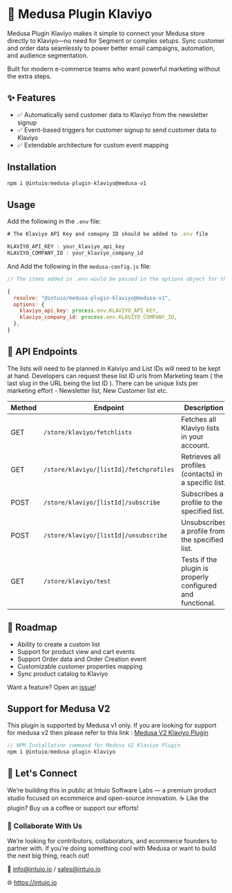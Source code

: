 # 📨 Medusa Plugin Klaviyo

Medusa Plugin Klaviyo makes it simple to connect your Medusa store directly to Klaviyo—no need for Segment or complex setups. Sync customer and order data seamlessly to power better email campaigns, automation, and audience segmentation.

Built for modern e-commerce teams who want powerful marketing without the extra steps.


## ✨ Features

- ✅ Automatically send customer data to Klaviyo from the newsletter signup
- ✅ Event-based triggers for customer signup to send customer data to Klaviyo
- ✅ Extendable architecture for custom event mapping


## Installation
```javascript
npm i @intuio/medusa-plugin-klaviyo@medusa-v1
```

## Usage

Add the following in the `.env` file:

```javascript
# The Klaviyo API Key and comapny ID should be added to .env file

KLAVIYO_API_KEY : your_klaviyo_api_key
KLAVIYO_COMPANY_ID : your_klaviyo_company_id
```

And Add the following in the `medusa-config.js` file:
```javascript
// The items added in .env would be passed in the options object for the plugin

{
  resolve: "@intuio/medusa-plugin-klaviyo@medusa-v1",
  options: {
    klaviyo_api_key: process.env.KLAVIYO_API_KEY,
    klaviyo_company_id: process.env.KLAVIYO_COMPANY_ID,
  },
}
```

## 📘 API Endpoints
The lists will need to be planned in Kalviyo and List IDs will need to be kept at hand. Developers can request these list ID urls from Marketing team ( the last slug in the URL being the list ID ). There can be unique lists per marketing effort - Newsletter list, New Customer list etc.

| Method | Endpoint                                         | Description                                                  |
|--------|--------------------------------------------------|--------------------------------------------------------------|
| GET    | `/store/klaviyo/fetchlists`                     | Fetches all Klaviyo lists in your account.                  |
| GET    | `/store/klaviyo/[listId]/fetchprofiles`         | Retrieves all profiles (contacts) in a specific list.       |
| POST   | `/store/klaviyo/[listId]/subscribe`             | Subscribes a profile to the specified list.                 |
| POST   | `/store/klaviyo/[listId]/unsubscribe`           | Unsubscribes a profile from the specified list.             |
| GET    | `/store/klaviyo/test`                           | Tests if the plugin is properly configured and functional.  |


## 🧪 Roadmap
 - Ability to create a custom list
 - Support for product view and cart events
 - Support Order data and Order Creation event
 - Customizable customer properties mapping
 - Sync product catalog to Klaviyo

Want a feature? Open an [issue](https://github.com/intuio-io/medusa-plugin-klaviyo/issues)!

## Support for Medusa V2
This plugin is supported by Medusa v1 only. If you are looking for support for medusa v2 then please refer to this link : [Medusa V2 Klaviyo Plugin](https://github.com/intuio-io/medusa-v2-plugin-klaviyo)

```javascript
// NPM Installation command for Medusa V2 Klaviyo Plugin
npm i @intuio/medusa-plugin-klaviyo
```


## 💬 Let's Connect
We’re building this in public at Intuio Software Labs — a premium product studio focused on ecommerce and open-source innovation.
☕ Like the plugin? Buy us a coffee or support our efforts!

### 👥 Collaborate With Us
We’re looking for contributors, collaborators, and ecommerce founders to partner with. If you’re doing something cool with Medusa or want to build the next big thing, reach out!

📩 info@intuio.io / sales@intuio.io

🌐 https://intuio.io
